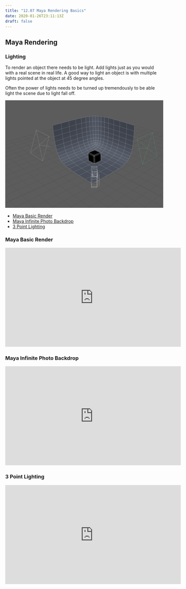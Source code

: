 ```yaml
---
title: "12.07 Maya Rendering Basics"
date: 2020-01-26T23:11:13Z
draft: false
---
```


## Maya Rendering

### Lighting

To render an object there needs to be light. Add lights just as you would with a real scene in real life. A good way to light an object is with multiple lights pointed at the object at 45 degree angles.

Often the power of lights needs to be turned up tremendously to be able light the scene due to light fall off.

[![Maya two light setup](2023-may-two-light-setup.png)](2023-may-two-light-setup.png)

- [Maya Basic Render](https://youtu.be/9RHh4OSPKQQ)
- [Maya Infinite Photo Backdrop](https://youtu.be/y2ylWfbrC58)
- [3 Point Lighting](https://youtu.be/1nYSVw6-GxA)

<div class="video-grid">

<div class="video-card">

### Maya Basic Render

<div class="iframe-16-9-container">
<iframe class="youTubeIframe"  width="560" height="315" src="https://www.youtube.com/embed/9RHh4OSPKQQ?rel=0" title="YouTube video player" frameborder="0" allow="accelerometer; autoplay; clipboard-write; encrypted-media; gyroscope; picture-in-picture; web-share" allowfullscreen></iframe>
</div>
</div>

<div class="video-card">

### Maya Infinite Photo Backdrop

<div class="iframe-16-9-container">
<iframe class="youTubeIframe"  width="560" height="315" src="https://www.youtube.com/embed/y2ylWfbrC58?rel=0" title="YouTube video player" frameborder="0" allow="accelerometer; autoplay; clipboard-write; encrypted-media; gyroscope; picture-in-picture; web-share" allowfullscreen></iframe>
</div>
</div>

<div class="video-card">

### 3 Point Lighting

<div class="iframe-16-9-container">
<iframe class="youTubeIframe"  width="560" height="315" src="https://www.youtube.com/embed/1nYSVw6-GxA?rel=0" title="YouTube video player" frameborder="0" allow="accelerometer; autoplay; clipboard-write; encrypted-media; gyroscope; picture-in-picture; web-share" allowfullscreen></iframe>
</div>
</div>

</div>
